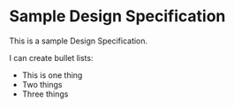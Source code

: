Sample Design Specification
===========================

This is a sample Design Specification.

I can create bullet lists:

* This is one thing
* Two things
* Three things
